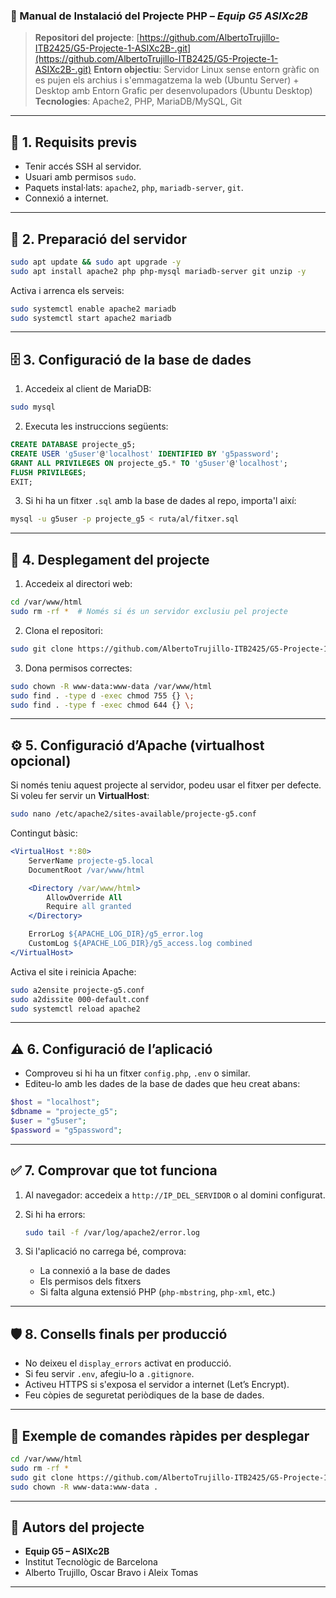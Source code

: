 ### 📘 Manual de Instalació del Projecte PHP – *Equip G5 ASIXc2B*

> **Repositori del projecte**:
> [https://github.com/AlbertoTrujillo-ITB2425/G5-Projecte-1-ASIXc2B-.git](https://github.com/AlbertoTrujillo-ITB2425/G5-Projecte-1-ASIXc2B-.git)
> **Entorn objectiu**: Servidor Linux sense entorn gràfic on es pujen els archius i s'emmagatzema la web (Ubuntu Server) + Desktop amb Entorn Grafic per desenvolupadors (Ubuntu Desktop)
> **Tecnologies**: Apache2, PHP, MariaDB/MySQL, Git

---

## 🧰 1. Requisits previs

* Tenir accés SSH al servidor.
* Usuari amb permisos `sudo`.
* Paquets instal·lats: `apache2`, `php`, `mariadb-server`, `git`.
* Connexió a internet.

---

## 🔄 2. Preparació del servidor

```bash
sudo apt update && sudo apt upgrade -y
sudo apt install apache2 php php-mysql mariadb-server git unzip -y
```

Activa i arrenca els serveis:

```bash
sudo systemctl enable apache2 mariadb
sudo systemctl start apache2 mariadb
```

---

## 🗄️ 3. Configuració de la base de dades

1. Accedeix al client de MariaDB:

```bash
sudo mysql
```

2. Executa les instruccions següents:

```sql
CREATE DATABASE projecte_g5;
CREATE USER 'g5user'@'localhost' IDENTIFIED BY 'g5password';
GRANT ALL PRIVILEGES ON projecte_g5.* TO 'g5user'@'localhost';
FLUSH PRIVILEGES;
EXIT;
```

3. Si hi ha un fitxer `.sql` amb la base de dades al repo, importa'l així:

```bash
mysql -u g5user -p projecte_g5 < ruta/al/fitxer.sql
```

---

## 📁 4. Desplegament del projecte

1. Accedeix al directori web:

```bash
cd /var/www/html
sudo rm -rf *  # Només si és un servidor exclusiu pel projecte
```

2. Clona el repositori:

```bash
sudo git clone https://github.com/AlbertoTrujillo-ITB2425/G5-Projecte-1-ASIXc2B-.git .
```

3. Dona permisos correctes:

```bash
sudo chown -R www-data:www-data /var/www/html
sudo find . -type d -exec chmod 755 {} \;
sudo find . -type f -exec chmod 644 {} \;
```

---

## ⚙️ 5. Configuració d’Apache (virtualhost opcional)

Si només teniu aquest projecte al servidor, podeu usar el fitxer per defecte. Si voleu fer servir un **VirtualHost**:

```bash
sudo nano /etc/apache2/sites-available/projecte-g5.conf
```

Contingut bàsic:

```apache
<VirtualHost *:80>
    ServerName projecte-g5.local
    DocumentRoot /var/www/html

    <Directory /var/www/html>
        AllowOverride All
        Require all granted
    </Directory>

    ErrorLog ${APACHE_LOG_DIR}/g5_error.log
    CustomLog ${APACHE_LOG_DIR}/g5_access.log combined
</VirtualHost>
```

Activa el site i reinicia Apache:

```bash
sudo a2ensite projecte-g5.conf
sudo a2dissite 000-default.conf
sudo systemctl reload apache2
```

---

## ⚠️ 6. Configuració de l’aplicació

* Comproveu si hi ha un fitxer `config.php`, `.env` o similar.
* Editeu-lo amb les dades de la base de dades que heu creat abans:

```php
$host = "localhost";
$dbname = "projecte_g5";
$user = "g5user";
$password = "g5password";
```

---

## ✅ 7. Comprovar que tot funciona

1. Al navegador: accedeix a `http://IP_DEL_SERVIDOR` o al domini configurat.

2. Si hi ha errors:

   ```bash
   sudo tail -f /var/log/apache2/error.log
   ```

3. Si l'aplicació no carrega bé, comprova:

   * La connexió a la base de dades
   * Els permisos dels fitxers
   * Si falta alguna extensió PHP (`php-mbstring`, `php-xml`, etc.)

---

## 🛡️ 8. Consells finals per producció

* No deixeu el `display_errors` activat en producció.
* Si feu servir `.env`, afegiu-lo a `.gitignore`.
* Activeu HTTPS si s'exposa el servidor a internet (Let’s Encrypt).
* Feu còpies de seguretat periòdiques de la base de dades.

---

## 📎 Exemple de comandes ràpides per desplegar

```bash
cd /var/www/html
sudo rm -rf *
sudo git clone https://github.com/AlbertoTrujillo-ITB2425/G5-Projecte-1-ASIXc2B-.git .
sudo chown -R www-data:www-data .
```

---

## 👥 Autors del projecte

* **Equip G5 – ASIXc2B**
* Institut Tecnològic de Barcelona
* Alberto Trujillo, Oscar Bravo i Aleix Tomas

---


